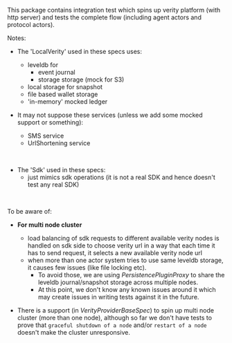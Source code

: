 This package contains integration test which spins up verity platform (with http server)
and tests the complete flow (including agent actors and protocol actors).

Notes:
* The 'LocalVerity' used in these specs uses:
  * leveldb for 
    * event journal
    * storage storage (mock for S3)  
  * local storage for snapshot  
  * file based wallet storage
  * 'in-memory' mocked ledger


* It may not suppose these services (unless we add some mocked support or something):
  * SMS service 
  * UrlShortening service  
<br/>

* The 'Sdk' used in these specs:
  * just mimics sdk operations (it is not a real SDK and hence doesn't test any real SDK)

<br/>

To be aware of:
  * **For multi node cluster**
    * load balancing of sdk requests to different available verity nodes is handled on 
      sdk side to choose verity url in a way that each time it has to send request, 
      it selects a new available verity node url
    * when more than one actor system tries to use same 
      leveldb storage, it causes few issues (like file locking etc). 
        * To avoid those, we are using _PersistencePluginProxy_ to share the leveldb journal/snapshot storage across multiple nodes.
        * At this point, we don't know any known issues around it which may create issues in writing tests against it in the future.
        
  * There is a support (in _VerityProviderBaseSpec_) to spin up multi node cluster (more than one node), 
    although so far we don't have tests to prove that `graceful shutdown of a node` and/or 
    `restart of a node` doesn't make the cluster unresponsive.
      
    
